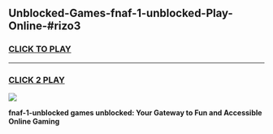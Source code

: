 
## Unblocked-Games-fnaf-1-unblocked-Play-Online-#rizo3
<h3>
<a href="https://premium.freeplayer.one?title=fnaf-1-unblocked&ref=27F">CLICK TO PLAY</a></h3>
<hr>

<h3>
<a href="https://premium.freeplayer.one?title=fnaf-1-unblocked&ref=27F">CLICK 2 PLAY</a>
  
</h3>

<a href="https://premium.freeplayer.one?title=fnaf-1-unblocked&ref=27F"><img src="https://clearcache.store/games.png"></a>


**fnaf-1-unblocked games unblocked: Your Gateway to Fun and Accessible Online Gaming**

